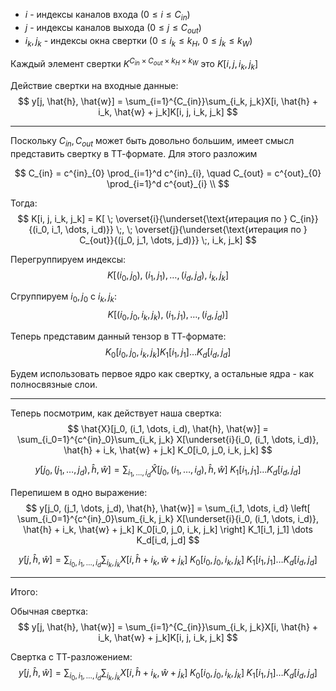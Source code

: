 - $i$ - индексы каналов входа ($0 \leqslant i \leqslant C_{in}$)
- $j$ - индексы каналов выхода ($0 \leqslant j \leqslant C_{out}$)
- $i_k, j_k$ - индексы окна свертки ($0 \leqslant i_k \leqslant k_H$, $0 \leqslant j_k \leqslant k_W$)

Каждый элемент свертки $K^{C_{in} \times C_{out} \times k_H \times k_W}$ это $K[i, j, i_k, j_k]$

Действие свертки на входные данные:
$$
y[j, \hat{h}, \hat{w}] = 
\sum_{i=1}^{C_{in}}\sum_{i_k, j_k}X[i, \hat{h} + i_k, \hat{w} + j_k]K[i, j, i_k, j_k]
$$

---

Поскольку $C_{in}, C_{out}$ может быть довольно большим, имеет смысл представить свертку в ТТ-формате. Для этого разложим 

$$
C_{in} = c^{in}_{0} \prod_{i=1}^d c^{in}_{i}, \quad
C_{out} = c^{out}_{0} \prod_{i=1}^d c^{out}_{i} \\
$$

Тогда: 
$$
K[i, j, i_k, j_k] = 
K[
\; \overset{i}{\underset{\text{итерация по } C_{in}}{(i_0, i_1, \dots, i_d)}} \;, 
\; \overset{j}{\underset{\text{итерация по } C_{out}}{(j_0, j_1, \dots, j_d)}} \;, 
i_k, j_k]
$$

Перегруппируем индексы:
$$
K[(i_0, j_0), \; (i_1, j_1), \dots, (i_d, j_d), \; i_k, j_k]
$$

Сгруппируем $i_0, j_0$ с $i_k, j_k$:
$$
K[(i_0, j_0, i_k, j_k), \; (i_1, j_1), \dots, (i_d, j_d)]
$$

Теперь представим данный тензор в ТТ-формате:
$$
K_0[i_0, j_0, i_k, j_k] K_1[i_1, j_1] \dots K_d[i_d, j_d]
$$

Будем использовать первое ядро как свертку, а остальные ядра - как полносвязные слои.

---

Теперь посмотрим, как действует наша свертка:
$$
\hat{X}[j_0, (i_1, \dots, i_d), \hat{h}, \hat{w}] = 
\sum_{i_0=1}^{c^{in}_0}\sum_{i_k, j_k}
X[\underset{i}{i_0, (i_1, \dots, i_d)}, \hat{h} + i_k, \hat{w} + j_k]
K_0[i_0, j_0, i_k, j_k]
$$

$$
y[j_0, (j_1, \dots, j_d), \hat{h}, \hat{w}] = 
\sum_{i_1, \dots, i_d}
\hat{X}[j_0, (i_1, \dots, i_d), \hat{h}, \hat{w}] \;
K_1[i_1, j_1] \dots K_d[i_d, j_d]
$$

Перепишем в одно выражение:
$$
y[j_0, (j_1, \dots, j_d), \hat{h}, \hat{w}] = 
\sum_{i_1, \dots, i_d}
\left[
\sum_{i_0=1}^{c^{in}_0}\sum_{i_k, j_k}
X[\underset{i}{i_0, (i_1, \dots, i_d)}, \hat{h} + i_k, \hat{w} + j_k]
K_0[i_0, j_0, i_k, j_k]
\right]
K_1[i_1, j_1] \dots K_d[i_d, j_d]
$$

$$
y[j, \hat{h}, \hat{w}] = 
\sum_{i_0, i_1, \dots, i_d}\sum_{i_k, j_k}
X[i, \hat{h} + i_k, \hat{w} + j_k] \;
K_0[i_0, j_0, i_k, j_k] \; K_1[i_1, j_1] \dots K_d[i_d, j_d]
$$

---

Итого:

Обычная свертка:
$$
y[j, \hat{h}, \hat{w}] = 
\sum_{i=1}^{C_{in}}\sum_{i_k, j_k}X[i, \hat{h} + i_k, \hat{w} + j_k]K[i, j, i_k, j_k]
$$

Свертка с ТТ-разложением:
$$
y[j, \hat{h}, \hat{w}] = 
\sum_{i_0, i_1, \dots, i_d}\sum_{i_k, j_k}
X[i, \hat{h} + i_k, \hat{w} + j_k] \;
K_0[i_0, j_0, i_k, j_k] \; K_1[i_1, j_1] \dots K_d[i_d, j_d]
$$